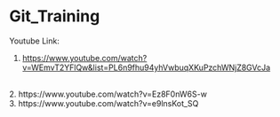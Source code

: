 # Git_Training

Youtube Link:
1.  https://www.youtube.com/watch?v=WEmvT2YFlQw&list=PL6n9fhu94yhVwbuqXKuPzchWNjZ8GVcJa
<br>
2. https://www.youtube.com/watch?v=Ez8F0nW6S-w
<br>
3. https://www.youtube.com/watch?v=e9lnsKot_SQ
<br>
